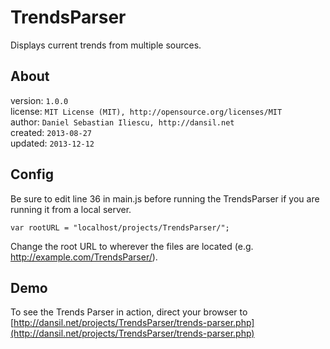 TrendsParser
============

Displays current trends from multiple sources.

About
------------------

version: `1.0.0`  
license: `MIT License (MIT), http://opensource.org/licenses/MIT`  
author: `Daniel Sebastian Iliescu, http://dansil.net`  
created: `2013-08-27`  
updated: `2013-12-12`

Config
------

Be sure to edit line 36 in main.js before running the TrendsParser if you are running it from a local server.

    var rootURL = "localhost/projects/TrendsParser/";

Change the root URL to wherever the files are located (e.g. http://example.com/TrendsParser/).

Demo
------------------

To see the Trends Parser in action, direct your browser to [http://dansil.net/projects/TrendsParser/trends-parser.php](http://dansil.net/projects/TrendsParser/trends-parser.php)
